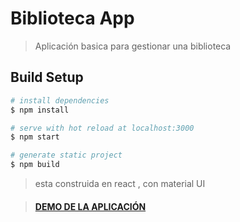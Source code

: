 # Biblioteca App

> Aplicación basica para gestionar una biblioteca

## Build Setup

```bash
# install dependencies
$ npm install

# serve with hot reload at localhost:3000
$ npm start

# generate static project
$ npm build
```

> esta construida en react , con material UI

> #### [DEMO DE LA APLICACIÓN](https://biblioteca1.vercel.app/)
